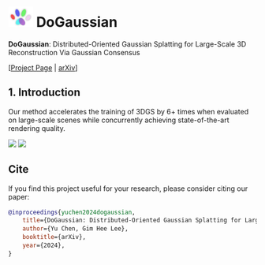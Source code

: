 # <img src="./assets/imgs/dog_icon.png" style="width:50px;height:auto"> DoGaussian

<b>DoGaussian</b>: Distributed-Oriented Gaussian Splatting for Large-Scale 3D Reconstruction Via Gaussian Consensus 

[[Project Page](https://aibluefisher.github.io/DoGaussian) | [arXiv](https://arxiv.org/abs/2405.13943)]

## 1. Introduction

Our method accelerates the training of 3DGS by 6+ times when evaluated on large-scale scenes while concurrently achieving state-of-the-art rendering quality.

<img src="./assets/imgs/dogaussian_pcl.gif" style="width:480px;height:auto" />
<img src="./assets/imgs/dogaussian.gif" style="width:480px;height:auto" />

## Cite

If you find this project useful for your research, please consider citing our paper:
```bibtex
@inproceedings{yuchen2024dogaussian,
    title={DoGaussian: Distributed-Oriented Gaussian Splatting for Large-Scale 3D Reconstruction Via Gaussian Consensus},
    author={Yu Chen, Gim Hee Lee},
    booktitle={arXiv},
    year={2024},
}
```

